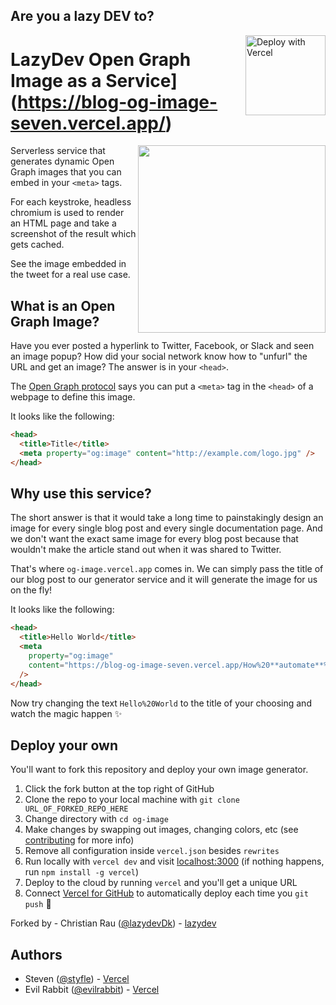 ## Are you a lazy DEV to?

<a href="https://vercel.com/new/clone?repository-url=https%3A%2F%2Fgithub.com%2Fvercel%2Fog-image&demo-title=OG%20Image%20Generator&demo-description=A%20service%20that%20generates%20dynamic%20Open%20Graph%20images&demo-url=https%3A%2F%2Fog-image.vercel.app%2F&demo-image=https%3A%2F%2Fog-image.vercel.app%2FOpen%2520Graph%2520Image%2520as%2520a%2520Service.png%3Ftheme%3Dlight%26md%3D1%26fontSize%3D95px%26images%3Dhttps%253A%252F%252Fassets.vercel.com%252Fimage%252Fupload%252Ffront%252Fassets%252Fdesign%252Fzeit-black-triangle.svg"><img src="https://vercel.com/button" alt="Deploy with Vercel" align="right" width="128"/></a>

# LazyDev Open Graph Image as a Service](https://blog-og-image-seven.vercel.app/)

<a href="https://twitter.com/lazydevDk">
    <img align="right" src="https://blog-og-image-seven.vercel.app/How%20**automate**%20this%3F.png?theme=dark&md=1&fontSize=100px&images=https%3A%2F%2Fraw.githubusercontent.com%2FChristian-Rau%2Fblog-og-image%2F9a117721519fdb3afbf817170a9d6c586f74f3ab%2Fpublic%2Fimg%2Flazydev-logo-light-filled-transparent.svg" height="300" />
</a>

Serverless service that generates dynamic Open Graph images that you can embed in your `<meta>` tags.

For each keystroke, headless chromium is used to render an HTML page and take a screenshot of the result which gets cached.

See the image embedded in the tweet for a real use case.

## What is an Open Graph Image?

Have you ever posted a hyperlink to Twitter, Facebook, or Slack and seen an image popup?
How did your social network know how to "unfurl" the URL and get an image?
The answer is in your `<head>`.

The [Open Graph protocol](http://ogp.me) says you can put a `<meta>` tag in the `<head>` of a webpage to define this image.

It looks like the following:

```html
<head>
  <title>Title</title>
  <meta property="og:image" content="http://example.com/logo.jpg" />
</head>
```

## Why use this service?

The short answer is that it would take a long time to painstakingly design an image for every single blog post and every single documentation page. And we don't want the exact same image for every blog post because that wouldn't make the article stand out when it was shared to Twitter.

That's where `og-image.vercel.app` comes in. We can simply pass the title of our blog post to our generator service and it will generate the image for us on the fly!

It looks like the following:

```html
<head>
  <title>Hello World</title>
  <meta
    property="og:image"
    content="https://blog-og-image-seven.vercel.app/How%20**automate**%20this%3F.png?theme=light&md=1&fontSize=100px&images=https%3A%2F%2Fraw.githubusercontent.com%2FChristian-Rau%2Fblog-og-image%2F9a117721519fdb3afbf817170a9d6c586f74f3ab%2Fpublic%2Fimg%2Flazydev-logo-dark-filled-transparent.svg"
  />
</head>
```

Now try changing the text `Hello%20World` to the title of your choosing and watch the magic happen ✨

## Deploy your own

You'll want to fork this repository and deploy your own image generator.

1. Click the fork button at the top right of GitHub
2. Clone the repo to your local machine with `git clone URL_OF_FORKED_REPO_HERE`
3. Change directory with `cd og-image`
4. Make changes by swapping out images, changing colors, etc (see [contributing](https://github.com/vercel/og-image/blob/main/CONTRIBUTING.md) for more info)
5. Remove all configuration inside `vercel.json` besides `rewrites`
6. Run locally with `vercel dev` and visit [localhost:3000](http://localhost:3000) (if nothing happens, run `npm install -g vercel`)
7. Deploy to the cloud by running `vercel` and you'll get a unique URL
8. Connect [Vercel for GitHub](https://vercel.com/github) to automatically deploy each time you `git push` 🚀

Forked by - Christian Rau ([@lazydevDk](https://twitter.com/lazydevDk)) - [lazydev](https://lazydev.dk)

## Authors

- Steven ([@styfle](https://twitter.com/styfle)) - [Vercel](https://vercel.com)
- Evil Rabbit ([@evilrabbit](https://twitter.com/evilrabbit_)) - [Vercel](https://vercel.com)

